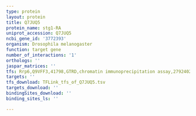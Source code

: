 ```yaml
---
type: protein
layout: protein
title: Q7JUQ5
protein_name: stg1-RA
uniprot_accession: Q7JUQ5
ncbi_gene_id: '3772393'
organism: Drosophila melanogaster
function: target gene
number_of_interactions: '1'
orthologs: ''
jaspar_matrices: ''
tfs: Rrp6,Q9VFF3,41798,GTRD,chromatin immunoprecipitation assay,27924024%5Buid%5D,No
targets: ''
tfs_download: TFLink_tfs_of_Q7JUQ5.tsv
targets_download: ''
bindingSites_download: ''
binding_sites_ls: ''

---
```

